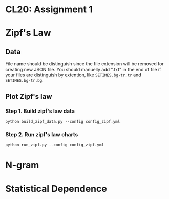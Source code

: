 # CL20: Assignment 1 

# Zipf's Law

## Data

File name should be distinguish since the file extension will be removed for creating new JSON file. You should manuelly add ".txt" in the end of file if your files are distinguish by extention,  like `SETIMES.bg-tr.tr` and `SETIMES.bg-tr.bg`. 



## Plot Zipf's law   

### Step 1. Build zipf's law data

`python build_zipf_data.py --config config_zipf.yml`

### Step 2. Run zipf's law charts

`python run_zipf.py --config config_zipf.yml`

# N-gram


# Statistical Dependence





